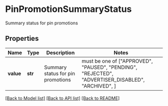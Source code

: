 # PinPromotionSummaryStatus

Summary status for pin promotions

## Properties
Name | Type | Description | Notes
------------ | ------------- | ------------- | -------------
**value** | **str** | Summary status for pin promotions |  must be one of ["APPROVED", "PAUSED", "PENDING", "REJECTED", "ADVERTISER_DISABLED", "ARCHIVED", ]

[[Back to Model list]](../README.md#documentation-for-models) [[Back to API list]](../README.md#documentation-for-api-endpoints) [[Back to README]](../README.md)


